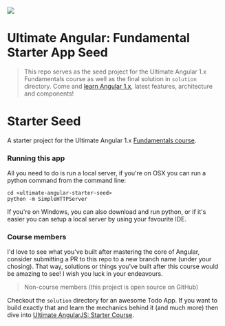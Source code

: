 <a href="https://ultimatecourses.com" target="_blank"><img src="https://ultimatecourses.com/static/banners/ultimate-angular-leader-old.svg"></a>

# Ultimate Angular: Fundamental Starter App Seed

> This repo serves as the seed project for the Ultimate Angular 1.x Fundamentals course as well as the final solution in `solution` directory. Come and [learn Angular 1.x](https://ultimatecourses.com/courses/angularjs), latest features, architecture and components!

# Starter Seed

A starter project for the Ultimate Angular 1.x [Fundamentals course](https://ultimatecourses.com/learn/angularjs-fundamentals).

### Running this app

All you need to do is run a local server, if you're on OSX you can run a python command from the command line:

```
cd <ultimate-angular-starter-seed>
python -m SimpleHTTPServer
```

If you're on Windows, you can also download and run python, or if it's easier you can setup a local server by using your favourite IDE.

### Course members

I'd love to see what you've built after mastering the core of Angular, consider submitting a PR to this repo to a new branch name (under your chosing). That way, solutions or things you've built after this course would be amazing to see! I wish you luck in your endeavours.

> Non-course members (this project is open source on GitHub)

Checkout the `solution` directory for an awesome Todo App. If you want to build exactly that and learn the mechanics behind it (and much more) then dive into [Ultimate AngularJS: Starter Course](https://app.ultimatecourses.com/course/angularjs-fundamentals).
